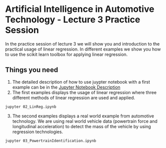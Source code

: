 # Artificial Intelligence in Automotive Technology - Lecture 3 Practice Session

In the practice session of lecture 3 we will show you and introduction to the practical usage of linear regression. In different examples we show you how to use the scikit learn toolbox for applying linear regression.


## Things you need

1. The detailed description of how to use juypter notebook with a first example can be in the [Jupyter Notebook Description](https://github.com/TUMFTM/Lecture_AI_in_Automotive_Technology/blob/master/Lecture%203/00_Practice_Session_3-Regression-Exercise.pdf)
2. The first examples displays the usage of linear regression where three different methods of linear regression are used and applied.

```
jupyter 02_LinReg.ipynb
```
3. The second examples displays a real world example from automotive technology. We are using real world vehicle data (powertrain force and longitudinal acceleration) to detect the mass of the vehicle by using regression technologies.

```
jupyter 03_PowertrainIdentification.ipynb
```
